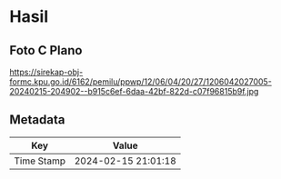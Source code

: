 # Hasil

## Foto C Plano

https://sirekap-obj-formc.kpu.go.id/6162/pemilu/ppwp/12/06/04/20/27/1206042027005-20240215-204902--b915c6ef-6daa-42bf-822d-c07f96815b9f.jpg


## Metadata

| Key        | Value               |
| ---------- | ------------------- |
| Time Stamp | 2024-02-15 21:01:18 |



